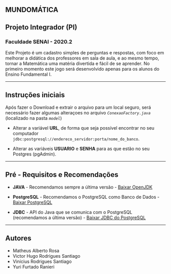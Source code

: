## MUNDOMÁTICA
## Projeto Integrador (PI)
### Faculdade SENAI - 2020.2
Este Projeto é um cadastro simples de perguntas e respostas, com foco em melhorar a didática dos professores em sala de aula, e ao mesmo tempo, tornar a Matemática uma matéria divertida e fácil de se aprender. No primeiro momento este jogo será desenvolvido apenas para os alunos do Ensino Fundamental I.

------------------------------------
## Instruções iniciais

Após fazer o Download e extrair o arquivo para um local seguro, será necessário fazer algumas alteraçoes no arquivo *`ConexaoFactory.java`* (localizado na pasta *`model`*)

* Alterar a variável **URL**, de forma que seja possível encontrar no seu computador `jdbc:postgresql://endereco_servidor:porta/nome_do_banco`.

* Alterar as variáveis **USUARIO** e **SENHA** para as que estão no seu Postgres (pgAdmin).

------------------------------------

## Pré - Requisitos e Recomendações

- **JAVA** - Recomendamos sempre a última versão - [Baixar OpenJDK](http://jdk.java.net/archive/)

- **PostgreSQL** - Recomendamos o PostgreSQL como Banco de Dados - [Baixar PostgreSQL](https://www.postgresql.org/download/)

- **JDBC** - API do Java que se comunica com o PostgreSQL (recomendamos a última versão) - [Baixar JDBC do PostgreSQL](https://jdbc.postgresql.org/download.html)

------------------------------------

## Autores

- Matheus Alberto Rosa
- Victor Hugo Rodrigues Santiago
- Vinícius Rodrigues Santiago
- Yuri Furtado Ranieri

